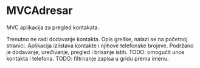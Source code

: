 MVCAdresar
==========

MVC aplikacija za pregled kontakata.

Trenutno ne radi dodavanje kontakta. Opis greške, nalazi se na početnoj stranici.
Aplikacija izlistava kontakte i njihove telefonske brojeve.
Podržano je dodavanje, uređivanje, pregled i brisanje istih.
TODO: omogućit unos kontakta i telefona.
TODO: filtriranje zapisa u gridu prema imenu.
